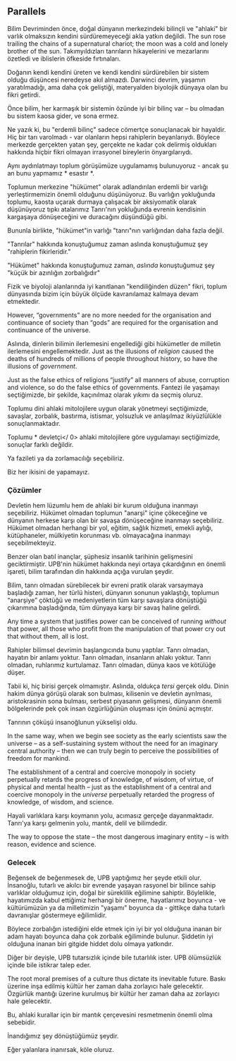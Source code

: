 ## Parallels

Bilim Devriminden önce, doğal dünyanın merkezindeki bilinçli ve "ahlaki" bir varlık olmaksızın kendini sürdüremeyeceği akla yatkın değildi. The sun rose trailing the chains of a supernatural chariot; the moon was a cold and lonely brother of the sun. Takımyıldızları tanrıların hikayelerini ve mezarlarını özetledi ve iblislerin öfkeside fırtınaları.

Doğanın kendi kendini üreten ve kendi kendini sürdürebilen bir sistem olduğu düşüncesi neredeyse akıl almazdı. Darwinci devrim, yaşamın yaratılmadığı, ama daha çok geliştiği, materyalden biyolojik dünyaya olan bu fikri getirdi.

Önce bilim, her karmaşık bir sistemin özünde iyi bir bilinç var – bu olmadan bu sistem kaosa gider, ve sona ermez.

Ne yazık ki, bu "erdemli bilinç" sadece cömertçe sonuçlanacak bir hayaldir. Hiç bir tarı varolmadı - var olanların hepsi rahiplerin beyanlarıydı. Böylece merkezde gerçekten yatan şey, gerçekte ne kadar çok delirmiş oldukları hakkında hiçbir fikri olmayan irrasyonel bireylerin önyargılarıydı.

Aynı aydınlatmayı toplum görüşümüze uygulamamış bulunuyoruz - ancak şu an bunu yapmamız * esastır *.

Toplumun merkezine "hükümet" olarak adlandırılan erdemli bir varlığı yerleştirmemizin önemli olduğunu düşünüyoruz. Bu varlığın yokluğunda toplumu, kaosta uçarak durmaya çalışacak bir aksiyomatik olarak düşünüyoruz tıpkı atalarımız Tanrı'nın yokluğunda evrenin kendisinin kargaşaya dönüşeceğini ve duracağını düşündüğü gibi.

Bununla birlikte, "hükümet"in varlığı "tanrı"nın varlığından daha fazla değil.

"Tanrılar" hakkında konuştuğumuz zaman aslında konuştuğumuz şey "rahiplerin fikirleridir."

"Hükümet" hakkında konuştuğumuz zaman, *aslında* konuştuğumuz şey "küçük bir azınlığın zorbalığıdır"

Fizik ve biyoloji alanlarında iyi kanıtlanan "kendiliğinden düzen" fikri, toplum dünyasında bizim için büyük ölçüde kavranılamaz kalmaya devam etmektedir.

However, “governments” are no more needed for the organisation and continuance of society than “gods” are required for the organisation and continuance of the universe.

Aslında, dinlerin bilimin ilerlemesini engellediği gibi hükümetler de milletin ilerlemesini engellemektedir. Just as the illusions of *religion* caused the deaths of hundreds of millions of people throughout history, so have the illusions of *government*.

Just as the false ethics of religions “justify” all manners of abuse, corruption and violence, so do the false ethics of governments. Fantezi ile yaşamayı seçtiğimizde, bir şekilde, kaçınılmaz olarak yıkımı da seçmiş oluruz.

Toplumu dini ahlaki mitolojilere uygun olarak yönetmeyi seçtiğimizde, savaşlar, zorbalık, bastırma, istismar, yolsuzluk ve anlaşılmaz ikiyüzlülükle sonuçlanmaktadır.

Toplumu * devletçi</ 0> ahlaki mitolojilere göre uygulamayı seçtiğimizde, sonuçlar farklı değildir.</p> 

Ya fazileti ya da zorlamacılığı seçebiliriz.

Biz her ikisini de yapamayız.

### Çözümler

Devletin hem lüzumlu hem de ahlaki bir kurum olduğuna inanmayı seçebiliriz. Hükümet olmadan toplumun "anarşi" içine çökeceğine ve dünyanın herkese karşı olan bir savaşa dönüşeceğine inanmayı seçebiliriz. Hükümet olmadan herhangi bir yol, eğitim, sağlık hizmeti, emekli aylığı, kütüphaneler, mülkiyetin korunması vb. olmayacağına inanmayı seçebilmekteyiz.

Benzer olan batıl inançlar, şüphesiz insanlık tarihinin gelişmesini geciktirmiştir. UPB'nin hükümet hakkında neyi ortaya çıkardığının en önemli işareti, bilim tarafından din hakkında açığa vurulan şeydir.

Bilim, tanrı olmadan sürebilecek bir evreni pratik olarak varsaymaya başladığı zaman, her türlü histeri, dünyanın sonunun yaklaştığı, toplumun “anarşiye” çöktüğü ve medeniyetlerin tüm karşı savaşlara dönüştüğü çıkarımına başladığında, tüm dünyaya karşı bir savaş haline gelirdi.

Any time a system that justifies power can be conceived of running *without* that power, all those who profit from the manipulation of that power cry out that without them, all is lost.

Rahipler bilimsel devrimin başlangıcında bunu yaptılar. Tanrı olmadan, hayatın bir anlamı yoktur. Tanrı olmadan, insanların ahlakı yoktur. Tanrı olmadan, ruhlarımız kurtulamaz. Tanrı olmadan, dünya kaos ve kötülüğe düşer.

Tabii ki, hiç birisi gerçek olmamıştır. Aslında, oldukça *tersi* gerçek oldu. Dinin hakim dünya görüşü olarak son bulması, kilisenin ve devletin ayrılması, aristokrasinin sona bulması, serbest piyasanın gelişmesi, dünyanın önemli bölgelerinde pek çok insan özgürlüğünün oluşması için önünü açmıştır.

Tanrının çöküşü insanoğlunun yükselişi oldu.

In the same way, when we begin see society as the early scientists saw the universe – as a self-sustaining system without the need for an imaginary central authority – then we can truly begin to perceive the possibilities of freedom for mankind.

The establishment of a central and coercive monopoly in society perpetually retards the progress of knowledge, of wisdom, of virtue, of physical and mental health – just as the establishment of a central and coercive monopoly in the *universe* perpetually retarded the progress of knowledge, of wisdom, and science.

Hayali varlıklara karşı koymanın yolu, acımasız gerçeğe dayanmaktadır. Tanrı'ya karşı gelmenin yolu, mantık, delil ve bilimdedir.

The way to oppose the state – the most dangerous imaginary entity – is with reason, evidence and science.

### Gelecek

Beğensek de beğenmesek de, UPB yaptığımız her şeyde etkili olur. İnsanoğlu, tutarlı ve akılcı bir evrende yaşayan rasyonel bir bilince sahip varlıklar olduğumuz için, doğal bir süreklilik eğilimine sahiptir. Böylelikle, hayatımızda kabul ettiğimiz herhangi bir önerme, hayatlarımız boyunca - ve kültürümüzün ya da milletimizin "yaşamı" boyunca da - gittikçe daha tutarlı davranışlar göstermeye eğilimlidir.

Böylece zorbalığın istediğini elde etmek için iyi bir yol olduğuna inanan bir adam hayatı boyunca daha çok zorbalık eğiliminde bulunur. Şiddetin iyi olduğuna inanan biri gitgide hiddet dolu olmaya yatkındır.

Diğer bir deyişle, UPB tutarsızlık içinde bile tutarlılık ister. UPB ölümsüzlük içinde bile istikrar talep eder.

The root moral premises of a culture thus dictate its inevitable future. Baskı üzerine inşa edilmiş kültür her zaman daha zorlayıcı hale gelecektir. Özgürlük mantığı üzerine kurulmuş bir kültür her zaman daha az zorlayıcı hale gelecektir.

Bu, ahlaki kurallar için bir mantık çerçevesini resmetmenin önemli olma sebebidir.

İnandığımız şey dönüştüğümüz şeydir.

Eğer yalanlara inanırsak, köle oluruz.